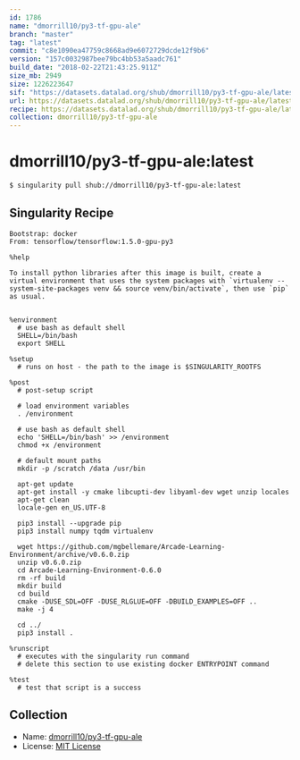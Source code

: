 ```yaml
---
id: 1786
name: "dmorrill10/py3-tf-gpu-ale"
branch: "master"
tag: "latest"
commit: "c8e1090ea47759c8668ad9e6072729dcde12f9b6"
version: "157c0032987bee79bc4bb53a5aadc761"
build_date: "2018-02-22T21:43:25.911Z"
size_mb: 2949
size: 1226223647
sif: "https://datasets.datalad.org/shub/dmorrill10/py3-tf-gpu-ale/latest/2018-02-22-c8e1090e-157c0032/157c0032987bee79bc4bb53a5aadc761.simg"
url: https://datasets.datalad.org/shub/dmorrill10/py3-tf-gpu-ale/latest/2018-02-22-c8e1090e-157c0032/
recipe: https://datasets.datalad.org/shub/dmorrill10/py3-tf-gpu-ale/latest/2018-02-22-c8e1090e-157c0032/Singularity
collection: dmorrill10/py3-tf-gpu-ale
---
```


# dmorrill10/py3-tf-gpu-ale:latest

```bash
$ singularity pull shub://dmorrill10/py3-tf-gpu-ale:latest
```

## Singularity Recipe

```singularity
Bootstrap: docker
From: tensorflow/tensorflow:1.5.0-gpu-py3

%help

To install python libraries after this image is built, create a virtual environment that uses the system packages with `virtualenv --system-site-packages venv && source venv/bin/activate`, then use `pip` as usual.


%environment
  # use bash as default shell
  SHELL=/bin/bash
  export SHELL

%setup
  # runs on host - the path to the image is $SINGULARITY_ROOTFS

%post
  # post-setup script

  # load environment variables
  . /environment

  # use bash as default shell
  echo 'SHELL=/bin/bash' >> /environment
  chmod +x /environment

  # default mount paths
  mkdir -p /scratch /data /usr/bin

  apt-get update
  apt-get install -y cmake libcupti-dev libyaml-dev wget unzip locales
  apt-get clean
  locale-gen en_US.UTF-8

  pip3 install --upgrade pip
  pip3 install numpy tqdm virtualenv

  wget https://github.com/mgbellemare/Arcade-Learning-Environment/archive/v0.6.0.zip
  unzip v0.6.0.zip
  cd Arcade-Learning-Environment-0.6.0
  rm -rf build
  mkdir build
  cd build
  cmake -DUSE_SDL=OFF -DUSE_RLGLUE=OFF -DBUILD_EXAMPLES=OFF ..
  make -j 4

  cd ../
  pip3 install .

%runscript
  # executes with the singularity run command
  # delete this section to use existing docker ENTRYPOINT command

%test
  # test that script is a success
```

## Collection

 - Name: [dmorrill10/py3-tf-gpu-ale](https://github.com/dmorrill10/py3-tf-gpu-ale)
 - License: [MIT License](https://api.github.com/licenses/mit)


